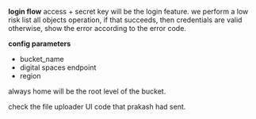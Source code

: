 
**login flow**
access + secret key will be the login feature. 
we perform a low risk list all objects operation, if that succeeds, then credentials are valid
otherwise, show the error according to the error code.

**config parameters**
- bucket_name
- digital spaces endpoint
- region

always home will be the root level of the bucket.


check the file uploader UI code that prakash had sent.